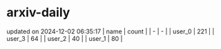 # arxiv-daily
updated on 2024-12-02 06:35:17
| name | count |
| - | - |
| user_0 | 221 |
| user_3 | 64 |
| user_2 | 40 |
| user_1 | 80 |
